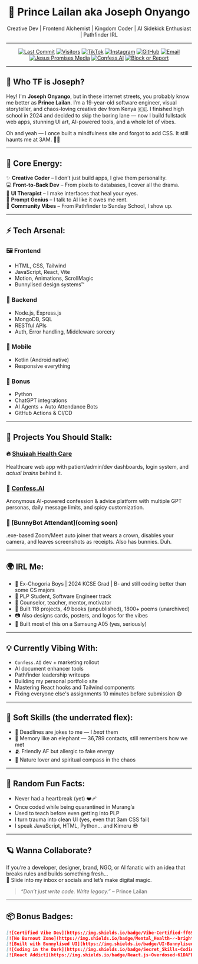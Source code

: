 <h1 align="center">👑 Prince Lailan aka Joseph Onyango</h1>
<p align="center">Creative Dev | Frontend Alchemist | Kingdom Coder | AI Sidekick Enthusiast | Pathfinder IRL</p>

---

<div align="center">

[![Last Commit](https://img.shields.io/github/last-commit/princelailan/shujaah-health-care-by-prince-lailan?style=flat-square&color=ff69b4)](https://github.com/princelailan/shujaah-health-care-by-prince-lailan)
[![Visitors](https://komarev.com/ghpvc/?username=princelailan&style=flat-square&color=blue)](https://github.com/princelailan)
[![TikTok](https://img.shields.io/badge/TikTok-%40princelailan-black?style=flat-square&logo=tiktok)](https://www.tiktok.com/@princelailan)
[![Instagram](https://img.shields.io/badge/Instagram-@prince__lailan-ff69b4?style=flat-square&logo=instagram)](https://www.instagram.com/prince_lailan)
[![GitHub](https://img.shields.io/badge/GitHub-%40princelailan-333?style=flat-square&logo=github)](https://github.com/princelailan)
[![Email](https://img.shields.io/badge/Email-jesuspromisesmedia%40gmail.com-blue?style=flat-square&logo=gmail)](mailto:jesuspromisesmedia@gmail.com)
[![Jesus Promises Media](https://img.shields.io/badge/My_Website-Visit-yellow?style=flat-square&logo=google-chrome)](https://yourwebsite.com)
[![Confess.AI](https://img.shields.io/badge/Project-Confess.AI-purple?style=flat-square&logo=openai)](https://github.com/princelailan/confess-ai)
[![Block or Report](https://img.shields.io/badge/Block_or_Report-gray?style=flat-square&logo=github)](https://github.com/princelailan/shujaah-health-care-by-prince-lailan/issues)

</div>

---

## 🧠 Who TF is Joseph?

Hey! I'm **Joseph Onyango**, but in these internet streets, you probably know me better as **Prince Lailan**. I’m a 19-year-old software engineer, visual storyteller, and chaos-loving creative dev from Kenya 🇰🇪. I finished high school in 2024 and decided to skip the boring lane — now I build fullstack web apps, stunning UI art, AI-powered tools, and a whole lot of vibes.

Oh and yeah — I once built a mindfulness site and forgot to add CSS. It still haunts me at 3AM. 🐇👻

---

## 👑 Core Energy:

✨ **Creative Coder** – I don’t just build apps, I give them personality.  
💻 **Front-to-Back Dev** – From pixels to databases, I cover all the drama.  
🎨 **UI Therapist** – I make interfaces that heal your eyes.  
🧠 **Prompt Genius** – I talk to AI like it owes me rent.  
💬 **Community Vibes** – From Pathfinder to Sunday School, I show up.  

---

## ⚡ Tech Arsenal:

### 🖼️ Frontend
- HTML, CSS, Tailwind
- JavaScript, React, Vite
- Motion, Animations, ScrollMagic
- Bunnylised design systems™

### 🧪 Backend
- Node.js, Express.js
- MongoDB, SQL
- RESTful APIs
- Auth, Error handling, Middleware sorcery

### 📱 Mobile
- Kotlin (Android native)
- Responsive everything

### 🤖 Bonus
- Python
- ChatGPT integrations
- AI Agents + Auto Attendance Bots
- GitHub Actions & CI/CD

---

## 🧰 Projects You Should Stalk:

### 🔥 [Shujaah Health Care](https://github.com/princelailan/shujaah-health-care-by-prince-lailan)
Healthcare web app with patient/admin/dev dashboards, login system, and *actual brains* behind it.

### 🌈 [Confess.AI](https://github.com/princelailan/confess-ai)
Anonymous AI-powered confession & advice platform with multiple GPT personas, daily message limits, and spicy customization.

### 👑 [BunnyBot Attendant](coming soon)
.exe-based Zoom/Meet auto joiner that wears a crown, disables your camera, and leaves screenshots as receipts. Also has bunnies. Duh.

---

## 🌍 IRL Me:

- 🏫 Ex-Chogoria Boys | 2024 KCSE Grad | B- and still coding better than some CS majors
- 💼 PLP Student, Software Engineer track
- 🧠 Counselor, teacher, mentor, motivator
- 🤯 Built 118 projects, 49 books (unpublished), 1800+ poems (unarchived)
- 📷 Also designs cards, posters, and logos for the vibes
- 📱 Built most of this on a Samsung A05 (yes, seriously)

---

## 💡 Currently Vibing With:

- `Confess.AI` dev + marketing rollout  
- AI document enhancer tools  
- Pathfinder leadership writeups  
- Building my personal portfolio site  
- Mastering React hooks and Tailwind components  
- Fixing everyone else's assignments 10 minutes before submission 😅

---

## 🧃 Soft Skills (the underrated flex):

- 🚀 Deadlines are jokes to me — I *beat* them
- 🧠 Memory like an elephant — 36,789 contacts, still remembers how we met
- 🫂 Friendly AF but allergic to fake energy
- 🌿 Nature lover and spiritual compass in the chaos

---

## 🧩 Random Fun Facts:

- Never had a heartbreak (yet) ❤️‍🩹  
- Once coded while being quarantined in Murang’a  
- Used to teach before even getting into PLP  
- I turn trauma into clean UI (yes, even that 3am CSS fail)  
- I speak JavaScript, HTML, Python... and Kimeru 😎  

---

## 🪐 Wanna Collaborate?

If you’re a developer, designer, brand, NGO, or AI fanatic with an idea that breaks rules and builds something fresh...  
📩 Slide into my inbox or socials and let’s make digital magic.

> *“Don’t just write code. Write legacy.”* – Prince Lailan

---

## 📦 Bonus Badges:

```markdown
[![Certified Vibe Dev](https://img.shields.io/badge/Vibe-Certified-ff69b4?style=flat-square&logo=funimation)](https://github.com/princelailan)
[![No Burnout Zone](https://img.shields.io/badge/Mental_Health-✓-brightgreen?style=flat-square)](https://github.com/princelailan)
[![Built with Bunnylised UI](https://img.shields.io/badge/UI-Bunnylised-ffb6c1?style=flat-square)](https://github.com/princelailan)
[![Coding in the Dark](https://img.shields.io/badge/Secret_Skills-Coding_in_the_Dark-black?style=flat-square)](https://github.com/princelailan)
[![React Addict](https://img.shields.io/badge/React.js-Overdosed-61DAFB?style=flat-square&logo=react)](https://github.com/princelailan)
